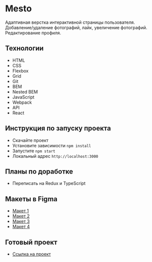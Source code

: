 # Mesto

Адаптивная верстка интерактивной страницы пользователя. Добавление/удаление фотографий, лайк, увеличение фотографий.
Редактирование профиля.

## Технологии

* HTML
* CSS
* Flexbox
* Grid
* Git
* BEM
* Nested BEM
* JavaScript
* Webpack
* API
* React

## Инструкция по запуску проекта

* Скачайте проект
* Установите зависимости `npm install`
* Запустите `npm start`
* Локальный адрес `http://localhost:3000`

## Планы по доработке

* Переписать на Redux и TypeScript

## Макеты в Figma

* [Макет 1](https://www.figma.com/file/2cn9N9jSkmxD84oJik7xL7/JavaScript.-Sprint-4?node-id=0%3A1&t=lHg0m3xllVPT5V0X-0)
* [Макет 2](https://www.figma.com/file/bjyvbKKJN2naO0ucURl2Z0/JavaScript.-Sprint-5?node-id=0%3A1&t=etZ7VpQDS0PTDBNf-0)
* [Макет 3](https://www.figma.com/file/kRVLKwYG3d1HGLvh7JFWRT/JavaScript.-Sprint-6?node-id=0%3A1&t=rn1d7O8X9EVhkZmb-0)
* [Макет 4](https://www.figma.com/file/PSdQFRHoxXJFs2FH8IXViF/JavaScript.-Sprint-9?node-id=0%3A1&t=gJwfzyrfry2D0zXj-0)

## Готовый проект

* [Ссылка на проект](https://artandreeva.github.io/react-mesto-auth/)
